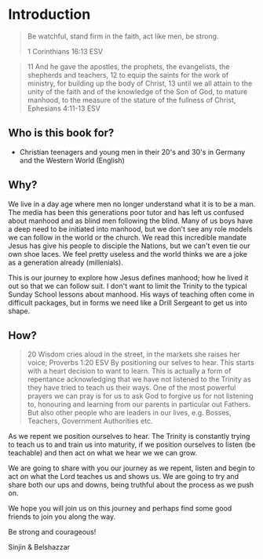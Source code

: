 # Introduction
> Be watchful, stand firm in the faith, act like men, be strong.
>
> 1 Corinthians 16:13 ESV

> 11 And he gave the apostles, the prophets, the evangelists, the shepherds and teachers,
> 12 to equip the saints for the work of ministry, for building up the body of Christ,
> 13 until we all attain to the unity of the faith and of the knowledge of the Son of God,
> to mature manhood, to the measure of the stature of the fullness of Christ,
> Ephesians 4:11-13 ESV

## Who is this book for?
* Christian teenagers and young men in their 20's and 30's in Germany and the Western World (English)

## Why?
We live in a day age where men no longer understand what it is to be a man. The media has been this generations poor tutor and has left us confused about manhood and as blind men following the blind. Many of us boys have a deep need to be initiated into manhood, but we don't see any role models we can follow in the world or the church. We read this incredible mandate Jesus has give his people to disciple the Nations, but we can't even tie our own shoe laces. We feel pretty useless and the world thinks we are a joke as a generation already (millenials).

This is our journey to explore how Jesus defines manhood; how he lived it out so that we can follow suit. I don't want to limit the Trinity to the typical Sunday School lessons about manhood. His ways of teaching often come in difficult packages, but in forms we need like a Drill Sergeant to get us into shape.

## How?
> 20 Wisdom cries aloud in the street, in the markets she raises her voice;
> Proverbs 1:20 ESV
By positioning our selves to hear. This starts with a heart decision to want to learn. This is actually a form of repentance acknowledging that we have not listened to the Trinity as they have tried to teach us their ways. One of the most powerful prayers we can pray is for us to ask God to forgive us for not listening to, honouring and learning from our parents in particular out Fathers. But also other people who are leaders in our lives, e.g. Bosses, Teachers, Government Authorities etc.

As we repent we position ourselves to hear. The Trinity is constantly trying to teach us to and train us into maturity, if we position ourselves to listen (be teachable) and then act on what we hear we we can grow.

We are going to share with you our journey as we repent, listen and begin to act on what the Lord teaches us and shows us. We are going to try and share both our ups and downs, being truthful about the process as we push on.

We hope you will join us on this journey and perhaps find some good friends to join you along the way.

Be strong and courageous!

Sinjin & Belshazzar

